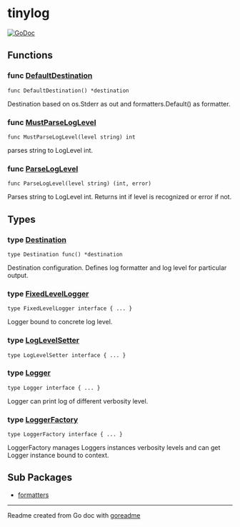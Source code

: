 # tinylog

[![GoDoc](https://img.shields.io/badge/pkg.go.dev-doc-blue)](http://pkg.go.dev/.)

## Functions

### func [DefaultDestination](/destination.go#L22)

`func DefaultDestination() *destination`

Destination based on os.Stderr as out and formatters.Default() as formatter.

### func [MustParseLogLevel](/tinylog.go#L59)

`func MustParseLogLevel(level string) int`

parses string to LogLevel int.

### func [ParseLogLevel](/tinylog.go#L39)

`func ParseLogLevel(level string) (int, error)`

Parses string to LogLevel int.
Returns int if level is recognized or error if not.

## Types

### type [Destination](/tinylog.go#L70)

`type Destination func() *destination`

Destination configuration.
Defines log formatter and log level for particular output.

### type [FixedLevelLogger](/tinylog.go#L85)

`type FixedLevelLogger interface { ... }`

Logger bound to concrete log level.

### type [LogLevelSetter](/tinylog.go#L72)

`type LogLevelSetter interface { ... }`

### type [Logger](/tinylog.go#L94)

`type Logger interface { ... }`

Logger can print log of different verbosity level.

### type [LoggerFactory](/tinylog.go#L126)

`type LoggerFactory interface { ... }`

LoggerFactory manages Loggers instances verbosity levels and can get Logger instance bound to context.

## Sub Packages

* [formatters](./formatters)

---
Readme created from Go doc with [goreadme](https://github.com/posener/goreadme)
